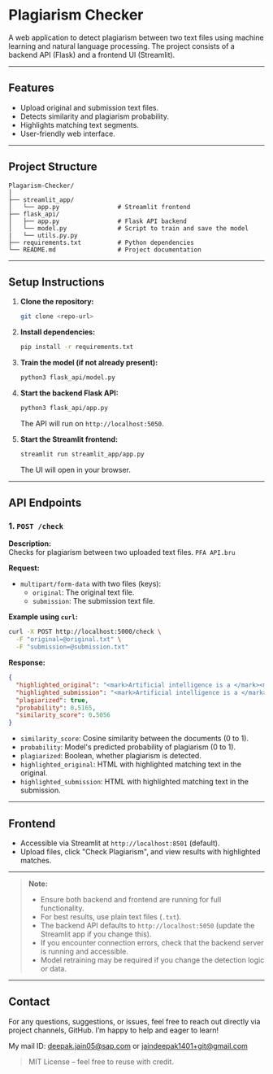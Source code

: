 # Plagiarism Checker

A web application to detect plagiarism between two text files using machine learning and natural language processing. The project consists of a backend API (Flask) and a frontend UI (Streamlit).

---

## Features

- Upload original and submission text files.
- Detects similarity and plagiarism probability.
- Highlights matching text segments.
- User-friendly web interface.

---

## Project Structure

```
Plagarism-Checker/
│
├── streamlit_app/
│   └── app.py                # Streamlit frontend
├── flask_api/
│   ├── app.py                # Flask API backend
│   └── model.py              # Script to train and save the model
|   └── utils.py.py
├── requirements.txt          # Python dependencies
└── README.md                 # Project documentation
```

---

## Setup Instructions

1. **Clone the repository:**
   ```bash
   git clone <repo-url>
   ```

2. **Install dependencies:**
   ```bash
   pip install -r requirements.txt
   ```

3. **Train the model (if not already present):**
   ```bash
   python3 flask_api/model.py
   ```

4. **Start the backend Flask API:**
   ```bash
   python3 flask_api/app.py
   ```
   The API will run on `http://localhost:5050`.

5. **Start the Streamlit frontend:**
   ```bash
   streamlit run streamlit_app/app.py
   ```
   The UI will open in your browser.

---

## API Endpoints

### 1. `POST /check`

**Description:**  
Checks for plagiarism between two uploaded text files. ```PFA API.bru```

**Request:**  
- `multipart/form-data` with two files (keys):
  - `original`: The original text file.
  - `submission`: The submission text file.

**Example using `curl`:**
```bash
curl -X POST http://localhost:5000/check \
  -F "original=@original.txt" \
  -F "submission=@submission.txt"
```

**Response:**
```json
{
  "highlighted_original": "<mark>Artificial intelligence is a </mark><mark>growing </mark>f<mark>i</mark>eld<mark> of s</mark>tudy<mark>.</mark>",
  "highlighted_submission": "<mark>Artificial intelligence is a </mark>rapidly <mark>growing </mark>doma<mark>i</mark>n<mark> of s</mark>cience<mark>.</mark>",
  "plagiarized": true,
  "probability": 0.5165,
  "similarity_score": 0.5056
}
```
- `similarity_score`: Cosine similarity between the documents (0 to 1).
- `probability`: Model's predicted probability of plagiarism (0 to 1).
- `plagiarized`: Boolean, whether plagiarism is detected.
- `highlighted_original`: HTML with highlighted matching text in the original.
- `highlighted_submission`: HTML with highlighted matching text in the submission.

---

## Frontend

- Accessible via Streamlit at `http://localhost:8501` (default).
- Upload files, click "Check Plagiarism", and view results with highlighted matches.

---
> **Note:**  
> - Ensure both backend and frontend are running for full functionality.
> - For best results, use plain text files (`.txt`).
> - The backend API defaults to `http://localhost:5050` (update the Streamlit app if you change this).
> - If you encounter connection errors, check that the backend server is running and accessible.
> - Model retraining may be required if you change the detection logic or data.

---

## Contact

For any questions, suggestions, or issues, feel free to reach out directly via project channels, GitHub. I’m happy to help and eager to learn!

My mail ID: deepak.jain05@sap.com or jaindeepak1401+git@gmail.com

>MIT License – feel free to reuse with credit.